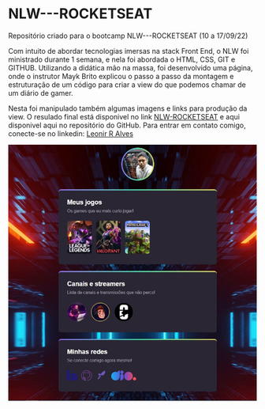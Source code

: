 # NLW---ROCKETSEAT
Repositório criado para o bootcamp NLW---ROCKETSEAT (10 a 17/09/22)

Com intuito de abordar tecnologias imersas na stack Front End, o NLW foi ministrado durante 1 semana, e nela foi abordada o HTML, CSS, GIT e GITHUB. 
Utilizando a didática mão na massa, foi desenvolvido uma página, onde o instrutor Mayk Brito explicou o passo a passo da montagem e estruturação de um código para criar a view do que podemos chamar de um diário de gamer. 

Nesta foi manipulado também algumas imagens e links para produção da view. 
O resulado final está disponivel no link [NLW-ROCKETSEAT](https://leonirreis.github.io/NLW---ROCKETSEAT/) e aqui disponivel aqui no repositório do GitHub.
Para entrar em contato comigo, conecte-se no linkedin: [Leonir R Alves](//https:www.linkedin.com/in/leonir-r-alves/)

![Alt text](https://github.com/leonirreis/NLW---ROCKETSEAT/blob/master/assets/NLW.JPG)

 
